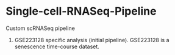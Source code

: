 # Single-cell-RNASeq-Pipeline
Custom scRNASeq pipeline
1. GSE223128 specific analysis (initial pipeline). GSE223128 is a senescence time-course dataset.
